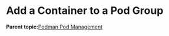<!--
SPDX-FileCopyrightText: 2023,2024 Oracle and/or its affiliates.
SPDX-License-Identifier: CC-BY-SA-4.0
-->
# Add a Container to a Pod Group

**Parent topic:**[Podman Pod Management](../topics/podman_pod_management.md)


